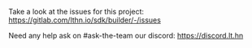 Take a look at the issues for this project: https://gitlab.com/lthn.io/sdk/builder/-/issues

Need any help ask on #ask-the-team our discord: https://discord.lt.hn

